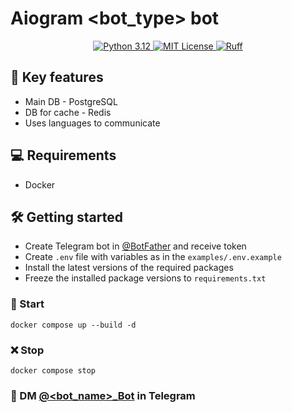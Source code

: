 # Aiogram <bot_type> bot

<p align="center">
  <a href="https://www.python.org/downloads/release/python-3120/">
    <img src="https://img.shields.io/badge/Python-3.12-FFD64E.svg" alt="Python 3.12">
  </a>
  <a href="https://github.com/j3rrryy/aiogram_bot_template/blob/main/LICENSE">
    <img src="https://img.shields.io/badge/License-MIT-blue.svg" alt="MIT License">
  </a>
  <a href="https://github.com/astral-sh/ruff">
    <img src="https://img.shields.io/endpoint?url=https://raw.githubusercontent.com/astral-sh/ruff/main/assets/badge/v2.json" alt="Ruff">
  </a>
</p>

## :book: Key features

- Main DB - PostgreSQL
- DB for cache - Redis
- Uses <languages> languages to communicate

## :computer: Requirements

- Docker

## :hammer_and_wrench: Getting started

- Create Telegram bot in [@BotFather](https://t.me/BotFather) and receive token
- Create `.env` file with variables as in the `examples/.env.example`
- Install the latest versions of the required packages
- Freeze the installed package versions to `requirements.txt`

### :rocket: Start

```shell
docker compose up --build -d
```

### :x: Stop

```shell
docker compose stop
```

### :email: DM [@<bot_name>_Bot](https://t.me/<bot_name>_Bot) in Telegram
